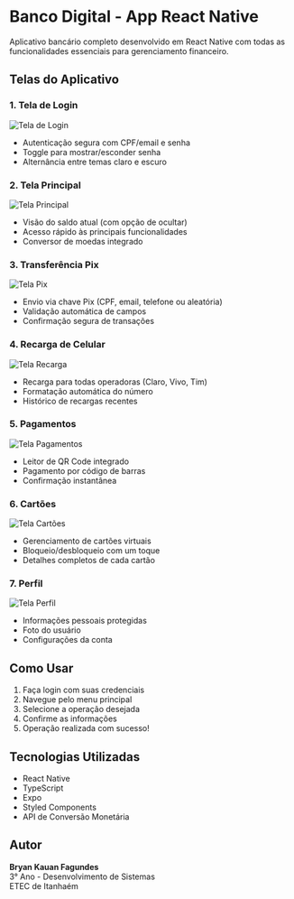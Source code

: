 # Banco Digital - App React Native

Aplicativo bancário completo desenvolvido em React Native com todas as funcionalidades essenciais para gerenciamento financeiro.

## Telas do Aplicativo

### 1. Tela de Login
![Tela de Login](./assets/screenshots/login.jpg)
- Autenticação segura com CPF/email e senha
- Toggle para mostrar/esconder senha
- Alternância entre temas claro e escuro

### 2. Tela Principal
![Tela Principal](./assets/screenshots/home.jpg)
- Visão do saldo atual (com opção de ocultar)
- Acesso rápido às principais funcionalidades
- Conversor de moedas integrado

### 3. Transferência Pix
![Tela Pix](./assets/screenshots/pix.jpg)
- Envio via chave Pix (CPF, email, telefone ou aleatória)
- Validação automática de campos
- Confirmação segura de transações

### 4. Recarga de Celular
![Tela Recarga](./assets/screenshots/recarga.jpg)
- Recarga para todas operadoras (Claro, Vivo, Tim)
- Formatação automática do número
- Histórico de recargas recentes

### 5. Pagamentos
![Tela Pagamentos](./assets/screenshots/pagamentos.jpg)
- Leitor de QR Code integrado
- Pagamento por código de barras
- Confirmação instantânea

### 6. Cartões
![Tela Cartões](./assets/screenshots/cartoes.jpg)
- Gerenciamento de cartões virtuais
- Bloqueio/desbloqueio com um toque
- Detalhes completos de cada cartão

### 7. Perfil
![Tela Perfil](./assets/screenshots/perfil.jpg)
- Informações pessoais protegidas
- Foto do usuário
- Configurações da conta

## Como Usar

1. Faça login com suas credenciais
2. Navegue pelo menu principal
3. Selecione a operação desejada
4. Confirme as informações
5. Operação realizada com sucesso!

## Tecnologias Utilizadas

- React Native
- TypeScript
- Expo
- Styled Components
- API de Conversão Monetária

## Autor

**Bryan Kauan Fagundes**  
3° Ano - Desenvolvimento de Sistemas  
ETEC de Itanhaém